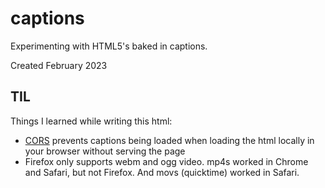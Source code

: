 # captions

Experimenting with HTML5's baked in captions.

Created February 2023

## TIL

Things I learned while writing this html:

- [CORS](https://developer.mozilla.org/en-US/docs/Web/HTTP/CORS) prevents captions being loaded when loading the html locally in your browser without serving the page
- Firefox only supports webm and ogg video.  mp4s worked in Chrome and Safari, but not Firefox.  And movs (quicktime) worked in Safari.
